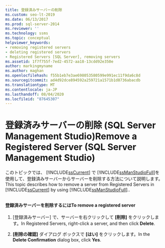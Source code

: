 ```yaml
---
title: 登録済みサーバーの削除
ms.custom: seo-lt-2019
ms.date: 06/13/2017
ms.prod: sql-server-2014
ms.reviewer: ''
ms.technology: ssms
ms.topic: conceptual
helpviewer_keywords:
- removing registered servers
- deleting registered servers
- Registered Servers [SQL Server], removing servers
ms.assetid: 1f7f755f-7ed2-4572-aa18-13cdd92e350e
author: markingmyname
ms.author: maghan
ms.openlocfilehash: f55b1eb7e3ae698053580599e991ec11f9da6c8d
ms.sourcegitcommit: ad4d92dce894592a259721a1571b1d8736abacdb
ms.translationtype: MT
ms.contentlocale: ja-JP
ms.lasthandoff: 08/04/2020
ms.locfileid: "87645307"
---
```

# <a name="remove-a-registered-server-sql-server-management-studio"></a><span data-ttu-id="2e8b7-102">登録済みサーバーの削除 (SQL Server Management Studio)</span><span class="sxs-lookup"><span data-stu-id="2e8b7-102">Remove a Registered Server (SQL Server Management Studio)</span></span>
  <span data-ttu-id="2e8b7-103">このトピックでは、 [!INCLUDE[ssCurrent](../../includes/sscurrent-md.md)] で [!INCLUDE[ssManStudioFull](../../includes/ssmanstudiofull-md.md)]を使用して、登録済みサーバーからサーバーを削除する方法について説明します。</span><span class="sxs-lookup"><span data-stu-id="2e8b7-103">This topic describes how to remove a server from Registered Servers in [!INCLUDE[ssCurrent](../../includes/sscurrent-md.md)] by using [!INCLUDE[ssManStudioFull](../../includes/ssmanstudiofull-md.md)]..</span></span>  
  
##  <a name="SSMSProcedure"></a>  
  
#### <a name="to-remove-a-registered-server"></a><span data-ttu-id="2e8b7-104">登録済みサーバーを削除するには</span><span class="sxs-lookup"><span data-stu-id="2e8b7-104">To remove a registered server</span></span>  
  
1.  <span data-ttu-id="2e8b7-105">[登録済みサーバー] で、サーバーを右クリックして **[削除]** をクリックします。</span><span class="sxs-lookup"><span data-stu-id="2e8b7-105">In Registered Servers, right-click a server, and then click **Delete**.</span></span>  
  
2.  <span data-ttu-id="2e8b7-106">**[削除の確認]** ダイアログ ボックスで **[はい]** をクリックします。</span><span class="sxs-lookup"><span data-stu-id="2e8b7-106">In the **Delete Confirmation** dialog box, click **Yes**.</span></span>  
  
  
